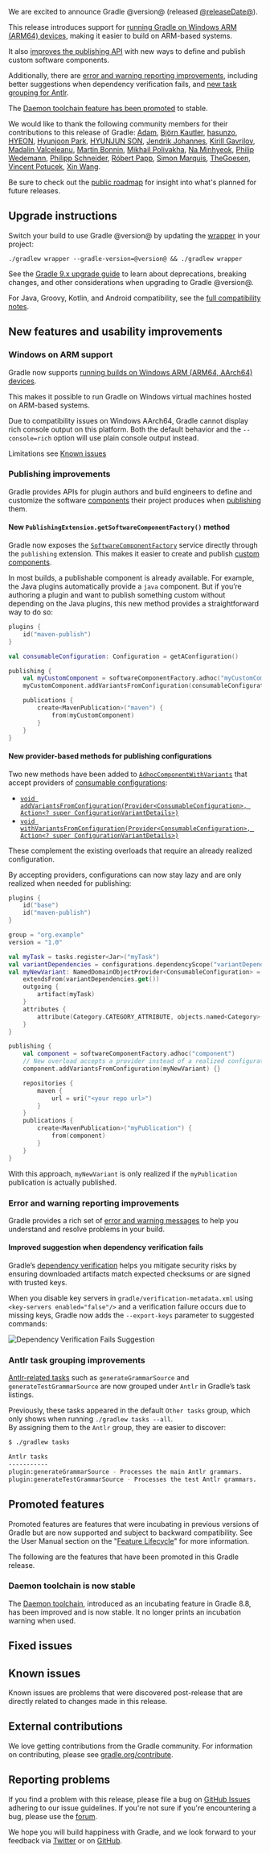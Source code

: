 <meta property="og:image" content="https://gradle.org/images/releases/gradle-default.png" />
<meta property="og:type"  content="article" />
<meta property="og:title" content="Gradle @version@ Release Notes" />
<meta property="og:site_name" content="Gradle Release Notes">
<meta property="og:description" content="We are excited to announce Gradle @version@.">
<meta name="twitter:card" content="summary_large_image">
<meta name="twitter:site" content="@gradle">
<meta name="twitter:creator" content="@gradle">
<meta name="twitter:title" content="Gradle @version@ Release Notes">
<meta name="twitter:description" content="We are excited to announce Gradle @version@.">
<meta name="twitter:image" content="https://gradle.org/images/releases/gradle-default.png">

We are excited to announce Gradle @version@ (released [@releaseDate@](https://gradle.org/releases/)).

This release introduces support for [running Gradle on Windows ARM (ARM64) devices](#windows-arm-support), making it easier to build on ARM-based systems.

It also [improves the publishing API](#publishing-improvements) with new ways to define and publish custom software components.

Additionally, there are [error and warning reporting improvements](#error), including better suggestions when dependency verification fails, and [new task grouping for Antlr](#antlr-task-group).

The [Daemon toolchain feature has been promoted](#daemon-promo) to stable.

We would like to thank the following community members for their contributions to this release of Gradle:
[Adam](https://github.com/aSemy),
[Björn Kautler](https://github.com/Vampire),
[hasunzo](https://github.com/hasunzo),
[HYEON](https://github.com/iohyeon),
[Hyunjoon Park](https://github.com/academey),
[HYUNJUN SON](https://github.com/guswns1659),
[Jendrik Johannes](https://github.com/jjohannes),
[Kirill Gavrilov](https://github.com/gavvvr),
[Madalin Valceleanu](https://github.com/vmadalin),
[Martin Bonnin](https://github.com/martinbonnin),
[Mikhail Polivakha](https://github.com/mipo256),
[Na Minhyeok](https://github.com/NaMinhyeok),
[Philip Wedemann](https://github.com/hfhbd),
[Philipp Schneider](https://github.com/p-schneider),
[Róbert Papp](https://github.com/TWiStErRob),
[Simon Marquis](https://github.com/SimonMarquis),
[TheGoesen](https://github.com/TheGoesen),
[Vincent Potucek](https://github.com/Pankraz76),
[Xin Wang](https://github.com/scaventz).

Be sure to check out the [public roadmap](https://roadmap.gradle.org) for insight into what's planned for future releases.

## Upgrade instructions

Switch your build to use Gradle @version@ by updating the [wrapper](userguide/gradle_wrapper.html) in your project:

```text
./gradlew wrapper --gradle-version=@version@ && ./gradlew wrapper
```

See the [Gradle 9.x upgrade guide](userguide/upgrading_version_9.html#changes_@baseVersion@) to learn about deprecations, breaking changes, and other considerations when upgrading to Gradle @version@.

For Java, Groovy, Kotlin, and Android compatibility, see the [full compatibility notes](userguide/compatibility.html).   

## New features and usability improvements

<a name="windows-arm-support"></a>
### Windows on ARM support

Gradle now supports [running builds on Windows ARM (ARM64, AArch64) devices](userguide/compatibility.html#target_platforms).

This makes it possible to run Gradle on Windows virtual machines hosted on ARM-based systems.

Due to compatibility issues on Windows AArch64, Gradle cannot display rich console output on this platform. Both the default behavior and the `--console=rich` option will use plain console output instead.

Limitations see [Known issues](userguide/compatibility.html#known_issues)

<a name="publishing-improvements"></a>
### Publishing improvements

Gradle provides APIs for plugin authors and build engineers to define and customize the software [components](userguide/glossary.html#sub:terminology_component) their project produces when [publishing](userguide/publishing_customization.html) them.

#### New `PublishingExtension.getSoftwareComponentFactory()` method

Gradle now exposes the [`SoftwareComponentFactory`](javadoc/org/gradle/api/component/SoftwareComponentFactory.html) service directly through the `publishing` extension.
This makes it easier to create and publish [custom components](userguide/publishing_customization.html#sec:publishing-custom-components).

In most builds, a publishable component is already available.
For example, the Java plugins automatically provide a `java` component.
But if you’re authoring a plugin and want to publish something custom without depending on the Java plugins, this new method provides a straightforward way to do so:

```kotlin
plugins {
    id("maven-publish")
}

val consumableConfiguration: Configuration = getAConfiguration()

publishing {
    val myCustomComponent = softwareComponentFactory.adhoc("myCustomComponent")
    myCustomComponent.addVariantsFromConfiguration(consumableConfiguration) {}

    publications {
        create<MavenPublication>("maven") {
            from(myCustomComponent)
        }
    }
}
```

#### New provider-based methods for publishing configurations

Two new methods have been added to [`AdhocComponentWithVariants`](javadoc/org/gradle/api/component/AdhocComponentWithVariants.html) that accept providers of [consumable configurations](userguide/declaring_configurations.html#sec:resolvable-consumable-configs):

- [`void addVariantsFromConfiguration(Provider<ConsumableConfiguration>, Action<? super ConfigurationVariantDetails>)`](javadoc/org/gradle/api/component/AdhocComponentWithVariants.html#addVariantsFromConfiguration(org.gradle.api.provider.Provider,org.gradle.api.Action))
- [`void withVariantsFromConfiguration(Provider<ConsumableConfiguration>, Action<? super ConfigurationVariantDetails>)`](javadoc/org/gradle/api/component/AdhocComponentWithVariants.html#withVariantsFromConfiguration(org.gradle.api.provider.Provider,org.gradle.api.Action))

These complement the existing overloads that require an already realized configuration.

By accepting providers, configurations can now stay lazy and are only realized when needed for publishing:

```kotlin
plugins {
    id("base")
    id("maven-publish")
}

group = "org.example"
version = "1.0"

val myTask = tasks.register<Jar>("myTask")
val variantDependencies = configurations.dependencyScope("variantDependencies")
val myNewVariant: NamedDomainObjectProvider<ConsumableConfiguration> = configurations.consumable("myNewVariant") {
    extendsFrom(variantDependencies.get())
    outgoing {
        artifact(myTask)
    }
    attributes {
        attribute(Category.CATEGORY_ATTRIBUTE, objects.named<Category>("foo"))
    }
}

publishing {
    val component = softwareComponentFactory.adhoc("component")
    // New overload accepts a provider instead of a realized configuration
    component.addVariantsFromConfiguration(myNewVariant) {}

    repositories {
        maven {
            url = uri("<your repo url>")
        }
    }
    publications {
        create<MavenPublication>("myPublication") {
            from(component)
        }
    }
}
```

With this approach, `myNewVariant` is only realized if the `myPublication` publication is actually published.

<a name="error"></a>
### Error and warning reporting improvements

Gradle provides a rich set of [error and warning messages](userguide/logging.html) to help you understand and resolve problems in your build.

#### Improved suggestion when dependency verification fails

Gradle’s [dependency verification](userguide/dependency_verification.html) helps you mitigate security risks by ensuring downloaded artifacts match expected checksums or are signed with trusted keys.

When you disable key servers in `gradle/verification-metadata.xml` using `<key-servers enabled="false"/>` and a verification failure occurs due to missing keys, Gradle now adds the `--export-keys` parameter to suggested commands:

![Dependency Verification Fails Suggestion](release-notes-assets/dependency-verification-suggestion.png)

<a name="antlr-task-group"></a>
### Antlr task grouping improvements

[Antlr-related tasks](userguide/antlr_plugin.html) such as `generateGrammarSource` and `generateTestGrammarSource` are now grouped under `Antlr` in Gradle’s task listings.

Previously, these tasks appeared in the default `Other tasks` group, which only shows when running `./gradlew tasks --all`.  
By assigning them to the `Antlr` group, they are easier to discover:

```bash
$ ./gradlew tasks

Antlr tasks
-----------
plugin:generateGrammarSource - Processes the main Antlr grammars.
plugin:generateTestGrammarSource - Processes the test Antlr grammars.
```

## Promoted features

Promoted features are features that were incubating in previous versions of Gradle but are now supported and subject to backward compatibility.
See the User Manual section on the "[Feature Lifecycle](userguide/feature_lifecycle.html)" for more information.

The following are the features that have been promoted in this Gradle release.

<a name="daemon-promo"></a>
### Daemon toolchain is now stable

The [Daemon toolchain](userguide/gradle_daemon.html#sec:daemon_jvm_criteria), introduced as an incubating feature in Gradle 8.8, has been improved and is now stable.
It no longer prints an incubation warning when used.

## Fixed issues

<!--
This section will be populated automatically
-->

## Known issues

Known issues are problems that were discovered post-release that are directly related to changes made in this release.

<!--
This section will be populated automatically
-->

## External contributions

We love getting contributions from the Gradle community. For information on contributing, please see [gradle.org/contribute](https://gradle.org/contribute).

## Reporting problems

If you find a problem with this release, please file a bug on [GitHub Issues](https://github.com/gradle/gradle/issues) adhering to our issue guidelines.
If you're not sure if you're encountering a bug, please use the [forum](https://discuss.gradle.org/c/help-discuss).

We hope you will build happiness with Gradle, and we look forward to your feedback via [Twitter](https://twitter.com/gradle) or on [GitHub](https://github.com/gradle).
